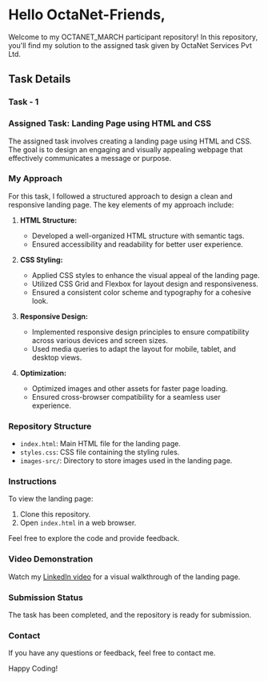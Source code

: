 # Hello OctaNet-Friends,

Welcome to my OCTANET_MARCH participant repository! In this repository, you'll find my solution to the assigned task given by OctaNet Services Pvt Ltd.

## Task Details

### Task - 1

### Assigned Task: Landing Page using HTML and CSS

The assigned task involves creating a landing page using HTML and CSS. The goal is to design an engaging and visually appealing webpage that effectively communicates a message or purpose.

### My Approach

For this task, I followed a structured approach to design a clean and responsive landing page. The key elements of my approach include:

1. **HTML Structure:**
   - Developed a well-organized HTML structure with semantic tags.
   - Ensured accessibility and readability for better user experience.

2. **CSS Styling:**
   - Applied CSS styles to enhance the visual appeal of the landing page.
   - Utilized CSS Grid and Flexbox for layout design and responsiveness.
   - Ensured a consistent color scheme and typography for a cohesive look.

3. **Responsive Design:**
   - Implemented responsive design principles to ensure compatibility across various devices and screen sizes.
   - Used media queries to adapt the layout for mobile, tablet, and desktop views.

4. **Optimization:**
   - Optimized images and other assets for faster page loading.
   - Ensured cross-browser compatibility for a seamless user experience.

### Repository Structure

- `index.html`: Main HTML file for the landing page.
- `styles.css`: CSS file containing the styling rules.
- `images-src/`: Directory to store images used in the landing page.

### Instructions

To view the landing page:
1. Clone this repository.
2. Open `index.html` in a web browser.

Feel free to explore the code and provide feedback.

### Video Demonstration

Watch my [LinkedIn video](#) for a visual walkthrough of the landing page.

### Submission Status

The task has been completed, and the repository is ready for submission.

### Contact

If you have any questions or feedback, feel free to contact me.

Happy Coding!
